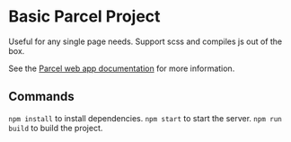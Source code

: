 # Basic Parcel Project

Useful for any single page needs. Support scss and compiles js out of the box.

See the [Parcel web app documentation](https://parceljs.org/getting-started/webapp/) for more information.

## Commands

`npm install` to install dependencies.
`npm start` to start the server.
`npm run build` to build the project.

